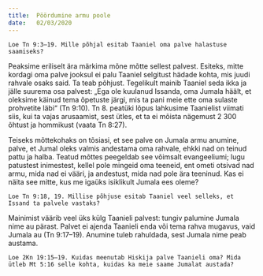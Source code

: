 ```yaml
---
title:  Pöördumine armu poole
date:   02/03/2020
---
```


`Loe Tn 9:3–19. Mille põhjal esitab Taaniel oma palve halastuse saamiseks?`

Peaksime eriliselt ära märkima mõne mõtte sellest palvest. Esiteks, mitte kordagi oma palve jooksul ei palu Taaniel selgitust hädade kohta, mis juudi rahvale osaks said. Ta teab põhjust. Tegelikult mainib Taaniel seda ikka ja jälle suurema osa palvest: „Ega ole kuulanud Issanda, oma Jumala häält, et oleksime käinud tema õpetuste järgi, mis ta pani meie ette oma sulaste prohvetite läbi“ (Tn 9:10). Tn 8. peatüki lõpus lahkusime Taanielist viimati siis, kui ta vajas arusaamist, sest ütles, et ta ei mõista nägemust 2 300 õhtust ja hommikust (vaata Tn 8:27).

Teiseks mõttekohaks on tõsiasi, et see palve on Jumala armu anumine, palve, et Jumal oleks valmis andestama oma rahvale, ehkki nad on teinud pattu ja halba. Teatud mõttes peegeldab see võimsalt evangeeliumi; lugu patustest inimestest, kellel pole mingeid oma teeneid, ent ometi otsivad nad armu, mida nad ei vääri, ja andestust, mida nad pole ära teeninud. Kas ei näita see mitte, kus me igaüks isiklikult Jumala ees oleme?

`Loe Tn 9:18, 19. Millise põhjuse esitab Taaniel veel selleks, et Issand ta palvele vastaks?`

Mainimist väärib veel üks külg Taanieli palvest: tungiv palumine Jumala nime au pärast. Palvet ei ajenda Taanieli enda või tema rahva mugavus, vaid Jumala au (Tn 9:17–19). Anumine tuleb rahuldada, sest Jumala nime peab austama.

`Loe 2Kn 19:15–19. Kuidas meenutab Hiskija palve Taanieli oma? Mida ütleb Mt 5:16 selle kohta, kuidas ka meie saame Jumalat austada?`
